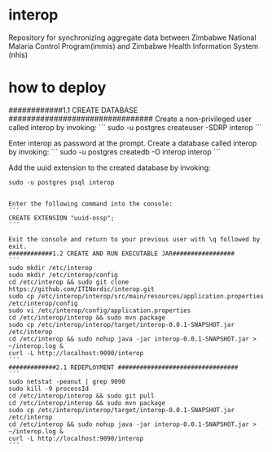 # interop
Repository for synchronizing aggregate data between Zimbabwe National Malaria Control Program(immis) and Zimbabwe Health Information System (nhis) 

# how to deploy

############1.1 CREATE DATABASE ################################
Create a non-privileged user called interop by invoking:
´´´
sudo -u postgres createuser -SDRP interop
´´´

Enter interop as password at the prompt. Create a database called interop by invoking:
´´´
sudo -u postgres createdb -O interop interop
´´´

Add the uuid extension to the created database by invoking:
```
sudo -u postgres psql interop


Enter the following command into the console:
´´´
CREATE EXTENSION "uuid-ossp";
´´´

Exit the console and return to your previous user with \q followed by exit.
############1.2 CREATE AND RUN EXECUTABLE JAR#################
´´´
sudo mkdir /etc/interop
sudo mkdir /etc/interop/config
cd /etc/interop && sudo git clone https://github.com/ITINordic/interop.git
sudo cp /etc/interop/interop/src/main/resources/application.properties /etc/interop/config
sudo vi /etc/interop/config/application.properties
cd /etc/interop/interop && sudo mvn package
sudo cp /etc/interop/interop/target/interop-0.0.1-SNAPSHOT.jar /etc/interop
cd /etc/interop && sudo nohup java -jar interop-0.0.1-SNAPSHOT.jar > ~/interop.log &
curl -L http://localhost:9090/interop
´´´
#############2.1 REDEPLOYMENT #################################
´´´
sudo netstat -peanut | grep 9090
sudo kill -9 processId
cd /etc/interop/interop && sudo git pull
cd /etc/interop/interop && sudo mvn package
sudo cp /etc/interop/interop/target/interop-0.0.1-SNAPSHOT.jar /etc/interop
cd /etc/interop && sudo nohup java -jar interop-0.0.1-SNAPSHOT.jar > ~/interop.log &
curl -L http://localhost:9090/interop
´´´

